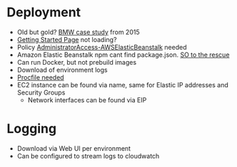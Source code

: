 # Deployment
- Old but gold? [BMW case study](https://aws.amazon.com/solutions/case-studies/bmw/) from 2015
- [Getting Started Page](https://eu-central-1.console.aws.amazon.com/elasticbeanstalk/home?region=eu-central-1#/gettingStarted) not loading?
- Policy [AdministratorAccess-AWSElasticBeanstalk](https://docs.aws.amazon.com/elasticbeanstalk/latest/dg/AWSHowTo.iam.managed-policies.html) needed
- Amazon Elastic Beanstalk npm cant find package.json. [SO to the rescue](https://stackoverflow.com/questions/35387822/amazon-elastic-beanstalk-npm-cant-find-package-json)
- Can run Docker, but not prebuild images
- Download of environment logs
- [Procfile needed](https://docs.aws.amazon.com/elasticbeanstalk/latest/dg/nodejs-configuration-procfile.html)
- EC2 instance can be found via name, same for Elastic IP addresses and Security Groups
    - Network interfaces can be found via EIP

# Logging
- Download via Web UI per environment
- Can be configured to stream logs to cloudwatch